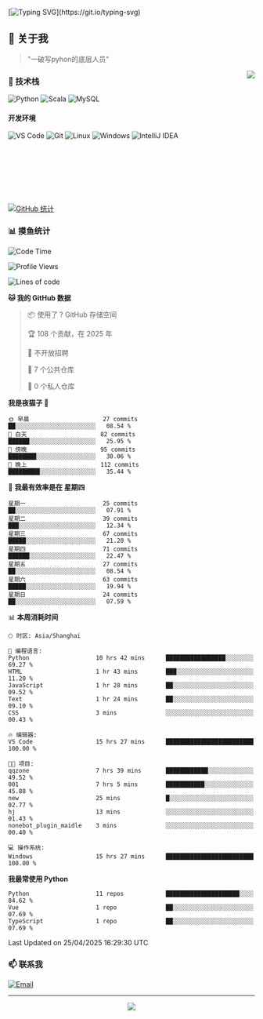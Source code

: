 [![Typing SVG](https://readme-typing-svg.herokuapp.com?font=Fira+Code&pause=1000&color=36BCF7&random=false&width=435&lines=print(%22Hello%2C+World!%22);%23+Welcome+to+my+code+space+%F0%9F%90%8D)](https://git.io/typing-svg)

## 🌟 关于我

> "一破写pyhon的底层人员"

<img align="right" src="https://github-readme-stats.vercel.app/api/top-langs/?username=huanxin996&theme=tokyonight" />

### 🎯 技术栈

![Python](https://img.shields.io/badge/Python-Expert-3776AB?style=for-the-badge&logo=python&logoColor=white)
![Scala](https://img.shields.io/badge/Scala-Expert-DC322F?style=for-the-badge&logo=scala&logoColor=white)
![MySQL](https://img.shields.io/badge/MySQL-Expert-4479A1?style=for-the-badge&logo=mysql&logoColor=white)

#### 开发环境

![VS Code](https://img.shields.io/badge/VS_Code-007ACC?style=for-the-badge&logo=visual-studio-code&logoColor=white)
![Git](https://img.shields.io/badge/Git-F05032?style=for-the-badge&logo=git&logoColor=white)
![Linux](https://img.shields.io/badge/Linux-FCC624?style=for-the-badge&logo=linux&logoColor=black)
![Windows](https://img.shields.io/badge/Windows_11-0078D4?style=for-the-badge&logo=windows11&logoColor=white)
![IntelliJ IDEA](https://img.shields.io/badge/IntelliJ_IDEA-000000?style=for-the-badge&logo=intellij-idea&logoColor=white)

<br/><br/><br/><br/><br/><br/>

  
[![GitHub 统计](https://github-readme-stats.vercel.app/api?username=huanxin996&show_icons=true&theme=tokyonight)](https://github.com/huanxin996)

### 📊 摸鱼统计

<!--START_SECTION:waka-->
![Code Time](http://img.shields.io/badge/Code%20Time-87%20hrs%2045%20mins-blue)

![Profile Views](http://img.shields.io/badge/%E4%B8%AA%E4%BA%BA%E8%B5%84%E6%96%99%E8%A7%82%E7%9C%8B%E6%AC%A1%E6%95%B0-13-blue)

![Lines of code](https://img.shields.io/badge/%E4%BB%8E%E3%80%8CHello%20World%E3%80%8D%E8%B5%B7%E6%88%91%E5%B7%B2%E7%BB%8F%E5%86%99%E4%BA%86-2.5%20million%20%E8%A1%8C%E4%BB%A3%E7%A0%81-blue)

**🐱 我的 GitHub 数据** 

> 📦  使用了 ? GitHub 存储空间 
 > 
> 🏆 108 个贡献，在 2025 年
 > 
> 🚫 不开放招聘
 > 
> 📜 7 个公共仓库 
 > 
> 🔑 0 个私人仓库 
 > 
**我是夜猫子 🦉** 

```text
🌞 早晨                     27 commits          ██░░░░░░░░░░░░░░░░░░░░░░░   08.54 % 
🌆 白天                     82 commits          ██████░░░░░░░░░░░░░░░░░░░   25.95 % 
🌃 傍晚                     95 commits          ████████░░░░░░░░░░░░░░░░░   30.06 % 
🌙 晚上                     112 commits         █████████░░░░░░░░░░░░░░░░   35.44 % 
```
📅 **我最有效率是在 星期四** 

```text
星期一                      25 commits          ██░░░░░░░░░░░░░░░░░░░░░░░   07.91 % 
星期二                      39 commits          ███░░░░░░░░░░░░░░░░░░░░░░   12.34 % 
星期三                      67 commits          █████░░░░░░░░░░░░░░░░░░░░   21.20 % 
星期四                      71 commits          ██████░░░░░░░░░░░░░░░░░░░   22.47 % 
星期五                      27 commits          ██░░░░░░░░░░░░░░░░░░░░░░░   08.54 % 
星期六                      63 commits          █████░░░░░░░░░░░░░░░░░░░░   19.94 % 
星期日                      24 commits          ██░░░░░░░░░░░░░░░░░░░░░░░   07.59 % 
```


📊 **本周消耗时间** 

```text
🕑︎ 时区: Asia/Shanghai

💬 编程语言: 
Python                   10 hrs 42 mins      █████████████████░░░░░░░░   69.27 % 
HTML                     1 hr 43 mins        ███░░░░░░░░░░░░░░░░░░░░░░   11.20 % 
JavaScript               1 hr 28 mins        ██░░░░░░░░░░░░░░░░░░░░░░░   09.52 % 
Text                     1 hr 24 mins        ██░░░░░░░░░░░░░░░░░░░░░░░   09.10 % 
CSS                      3 mins              ░░░░░░░░░░░░░░░░░░░░░░░░░   00.43 % 

🔥 编辑器: 
VS Code                  15 hrs 27 mins      █████████████████████████   100.00 % 

🐱‍💻 项目: 
qqzone                   7 hrs 39 mins       ████████████░░░░░░░░░░░░░   49.52 % 
001                      7 hrs 5 mins        ███████████░░░░░░░░░░░░░░   45.88 % 
new                      25 mins             █░░░░░░░░░░░░░░░░░░░░░░░░   02.77 % 
hj                       13 mins             ░░░░░░░░░░░░░░░░░░░░░░░░░   01.43 % 
nonebot_plugin_maidle    3 mins              ░░░░░░░░░░░░░░░░░░░░░░░░░   00.40 % 

💻 操作系统: 
Windows                  15 hrs 27 mins      █████████████████████████   100.00 % 
```

**我最常使用 Python** 

```text
Python                   11 repos            █████████████████████░░░░   84.62 % 
Vue                      1 repo              ██░░░░░░░░░░░░░░░░░░░░░░░   07.69 % 
TypeScript               1 repo              ██░░░░░░░░░░░░░░░░░░░░░░░   07.69 % 
```




 Last Updated on 25/04/2025 16:29:30 UTC
<!--END_SECTION:waka-->

### 📫 联系我

[![Email](https://img.shields.io/badge/Email-D14836?style=for-the-badge&logo=gmail&logoColor=white)](mailto:mc.xiaolang@Foxmail.com)

---

<p align="center">
  <img src="https://profile-counter.glitch.me/huanxin996/count.svg" />
</p>